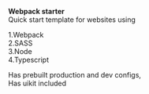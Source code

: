 **Webpack starter**  
Quick start template for websites using   
 
1.Webpack  
2.SASS  
3.Node  
4.Typescript  

Has prebuilt production and dev configs,   
Has uikit included
